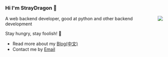 ### Hi I'm StrayDragon 👋


<img align="right" src="https://github-readme-stats.vercel.app/api?username=straydragon&show_icons=true&icon_color=0366d6&text_color=24292e&bg_color=ffffff&hide_title=true" />

A web backend developer, good at python and other backend development

Stay hungry, stay foolish! 🍔

- Read more about my [Blog(中文)](https://straydragon.github.io/)
- Contact me by [Email](straydragonl@foxmail.com)

